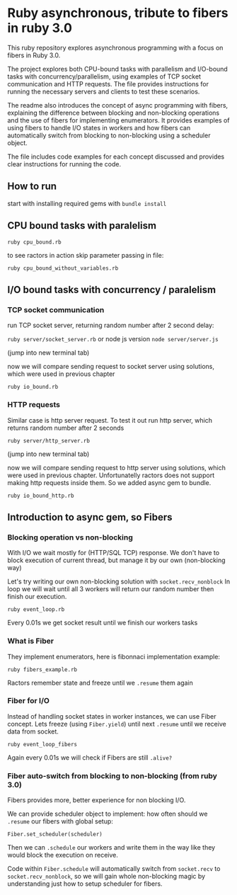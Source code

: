 # Ruby asynchronous, tribute to fibers in ruby 3.0

This ruby repository explores asynchronous programming with a focus on fibers in Ruby 3.0.

The project explores both CPU-bound tasks with parallelism and I/O-bound tasks with concurrency/parallelism, using examples of TCP socket communication and HTTP requests. The file provides instructions for running the necessary servers and clients to test these scenarios.

The readme also introduces the concept of async programming with fibers, explaining the difference between blocking and non-blocking operations and the use of fibers for implementing enumerators. It provides examples of using fibers to handle I/O states in workers and how fibers can automatically switch from blocking to non-blocking using a scheduler object.

The file includes code examples for each concept discussed and provides clear instructions for running the code.

## How to run

start with installing required gems with `bundle install`

## CPU bound tasks with paralelism

`ruby cpu_bound.rb`

to see ractors in action skip parameter passing in file:

`ruby cpu_bound_without_variables.rb`

## I/O bound tasks with concurrency / paralelism

### TCP socket communication

run TCP socket server, returning random number after 2 second delay:

`ruby server/socket_server.rb`  or node js version `node server/server.js`

(jump into new terminal tab)

now we will compare sending request to socket server using solutions, which were used in previous chapter

`ruby io_bound.rb`

### HTTP requests

Similar case is http server request.
To test it out run http server, which returns random number after 2 seconds

`ruby server/http_server.rb`

(jump into new terminal tab)

now we will compare sending request to http server using solutions, which were used in previous chapter.
Unfortunatelly ractors does not support making http requests inside them. So we added async gem to bundle.

`ruby io_bound_http.rb`

## Introduction to async gem, so Fibers

### Blocking operation vs non-blocking

With I/O we wait mostly for (HTTP/SQL TCP) response. We don't have to block execution of current thread, but manage it by our own (non-blocking way)

Let's try writing our own non-blocking solution with `socket.recv_nonblock`
In loop we will wait until all 3 workers will return our random number then finish our execution.

`ruby event_loop.rb`

Every 0.01s we get socket result until we finish our workers tasks

### What is Fiber

They implement enumerators, here is fibonnaci implementation example:

`ruby fibers_example.rb`

Ractors remember state and freeze until we `.resume` them again

### Fiber for I/O

Instead of handling socket states in worker instances, we can use Fiber concept.
Lets freeze (using `Fiber.yield`) until next `.resume` until we receive data from socket.

`ruby event_loop_fibers`

Again every 0.01s we will check if Fibers are still `.alive?`

### Fiber auto-switch from blocking to non-blocking (from ruby 3.0)

Fibers provides more, better experience for non blocking I/O.

We can provide scheduler object to implement: how often should we `.resume` our fibers with global setup:

`Fiber.set_scheduler(scheduler)`

Then we can `.schedule` our workers and write them in the way like they would block the execution on receive.

Code within `Fiber.schedule` will automatically switch from `socket.recv` to `socket.recv_nonblock`, so we will gain whole non-blocking magic by understanding just how to setup scheduler for fibers.

